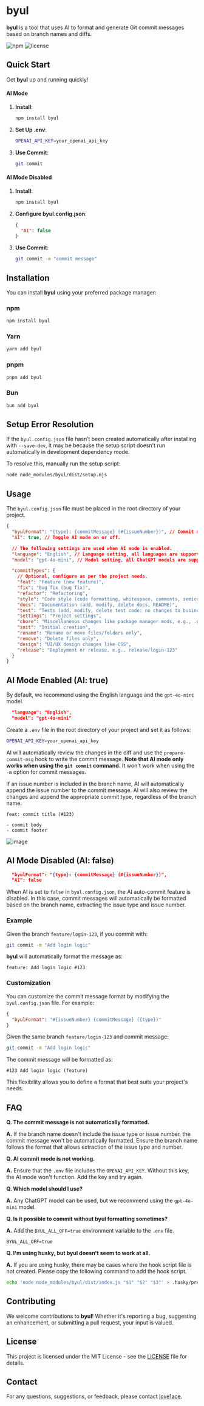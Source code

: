 # byul

**byul** is a tool that uses AI to format and generate Git commit messages based on branch names and diffs.

![npm](https://img.shields.io/npm/v/byul)
![license](https://img.shields.io/npm/l/byul)

## Quick Start

Get **byul** up and running quickly!

#### AI Mode

1. **Install**:

   ```bash
   npm install byul
   ```

2. **Set Up .env**:

   ```bash
   OPENAI_API_KEY=your_openai_api_key
   ```

3. **Use Commit**:
   ```bash
   git commit
   ```

#### AI Mode Disabled

1. **Install**:

   ```bash
   npm install byul
   ```

2. **Configure byul.config.json**:

   ```json
   {
     "AI": false
   }
   ```

3. **Use Commit**:
   ```bash
   git commit -m "commit message"
   ```

## Installation

You can install **byul** using your preferred package manager:

### npm

```bash
npm install byul
```

### Yarn

```bash
yarn add byul
```

### pnpm

```bash
pnpm add byul
```

### Bun

```bash
bun add byul
```

## Setup Error Resolution

If the `byul.config.json` file hasn’t been created automatically after installing with `--save-dev`, it may be because the setup script doesn't run automatically in development dependency mode.

To resolve this, manually run the setup script:

```bash
node node_modules/byul/dist/setup.mjs
```

## Usage

The `byul.config.json` file must be placed in the root directory of your project.

```json
{
  "byulFormat": "{type}: {commitMessage} (#{issueNumber})", // Commit message is formatted based on this when AI mode is off.
  "AI": true, // Toggle AI mode on or off.

  // The following settings are used when AI mode is enabled.
  "language": "English", // Language setting, all languages are supported.
  "model": "gpt-4o-mini", // Model setting, all ChatGPT models are supported.

  "commitTypes": {
    // Optional, configure as per the project needs.
    "feat": "Feature (new feature)",
    "fix": "Bug fix (bug fix)",
    "refactor": "Refactoring",
    "style": "Code style (code formatting, whitespace, comments, semicolons: no changes to business logic)",
    "docs": "Documentation (add, modify, delete docs, README)",
    "test": "Tests (add, modify, delete test code: no changes to business logic)",
    "settings": "Project settings",
    "chore": "Miscellaneous changes like package manager mods, e.g., .gitignore",
    "init": "Initial creation",
    "rename": "Rename or move files/folders only",
    "remove": "Delete files only",
    "design": "UI/UX design changes like CSS",
    "release": "Deployment or release, e.g., release/login-123"
  }
}
```

## AI Mode Enabled (AI: true)

By default, we recommend using the English language and the `gpt-4o-mini` model.

```json
  "language": "English",
  "model": "gpt-4o-mini"
```

Create a `.env` file in the root directory of your project and set it as follows:

```bash
OPENAI_API_KEY=your_openai_api_key
```

AI will automatically review the changes in the diff and use the `prepare-commit-msg` hook to write the commit message. **Note that AI mode only works when using the `git commit` command.** It won't work when using the `-m` option for commit messages.

If an issue number is included in the branch name, AI will automatically append the issue number to the commit message. AI will also review the changes and append the appropriate commit type, regardless of the branch name.

```
feat: commit title (#123)

- commit body
- commit footer
```

![image](image.png)

## AI Mode Disabled (AI: false)

```json
  "byulFormat": "{type}: {commitMessage} (#{issueNumber})",
  "AI": false
```

When AI is set to `false` in `byul.config.json`, the AI auto-commit feature is disabled. In this case, commit messages will automatically be formatted based on the branch name, extracting the issue type and issue number.

### Example

Given the branch `feature/login-123`, if you commit with:

```bash
git commit -m "Add login logic"
```

**byul** will automatically format the message as:

```
feature: Add login logic #123
```

### Customization

You can customize the commit message format by modifying the `byul.config.json` file. For example:

```json
{
  "byulFormat": "#{issueNumber} {commitMessage} ({type})"
}
```

Given the same branch `feature/login-123` and commit message:

```bash
git commit -m "Add login logic"
```

The commit message will be formatted as:

```
#123 Add login logic (feature)
```

This flexibility allows you to define a format that best suits your project's needs.

## FAQ

**Q. The commit message is not automatically formatted.**

**A.** If the branch name doesn't include the issue type or issue number, the commit message won't be automatically formatted. Ensure the branch name follows the format that allows extraction of the issue type and number.

**Q. AI commit mode is not working.**

**A.** Ensure that the `.env` file includes the `OPENAI_API_KEY`. Without this key, the AI mode won't function. Add the key and try again.

**Q. Which model should I use?**

**A.** Any ChatGPT model can be used, but we recommend using the `gpt-4o-mini` model.

**Q. Is it possible to commit without byul formatting sometimes?**

**A.** Add the `BYUL_ALL_OFF=true` environment variable to the `.env` file.

```env
BYUL_ALL_OFF=true
```

**Q. I'm using husky, but byul doesn't seem to work at all.**

**A.** If you are using husky, there may be cases where the hook script file is not created. Please copy the following command to add the hook script.

```bash
echo 'node node_modules/byul/dist/index.js "$1" "$2" "$3"' > .husky/prepare-commit-msg
```

## Contributing

We welcome contributions to **byul**! Whether it's reporting a bug, suggesting an enhancement, or submitting a pull request, your input is valued.

## License

This project is licensed under the MIT License - see the [LICENSE](LICENSE) file for details.

## Contact

For any questions, suggestions, or feedback, please contact [love1ace](mailto:lovelacedud@gmail.com).
